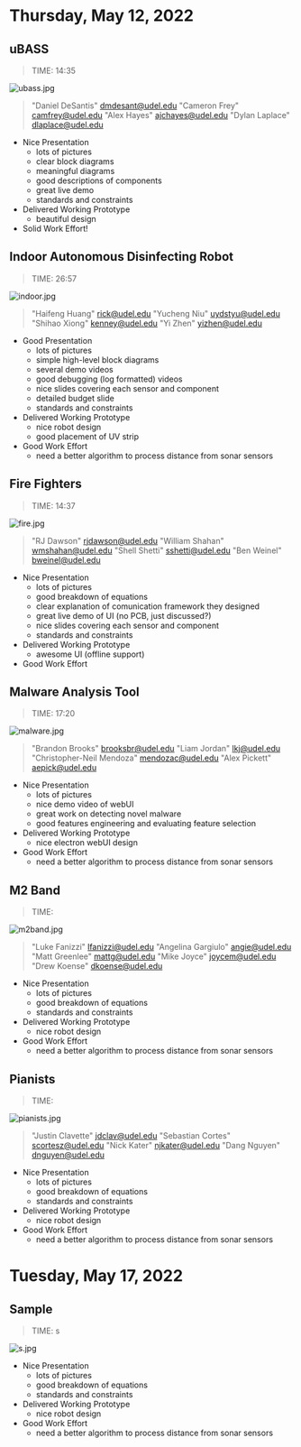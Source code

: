 
# Thursday, May 12, 2022

## uBASS

> TIME: 14:35

![ubass.jpg](ubass.jpg)
> "Daniel DeSantis" <dmdesant@udel.edu>
> "Cameron Frey" <camfrey@udel.edu>
> "Alex Hayes" <ajchayes@udel.edu>
> "Dylan Laplace" <dlaplace@udel.edu>

* Nice Presentation
  * lots of pictures
  * clear block diagrams
  * meaningful diagrams
  * good descriptions of components
  * great live demo
  * standards and constraints
* Delivered Working Prototype
  * beautiful design
* Solid Work Effort!

## Indoor Autonomous Disinfecting Robot

> TIME: 26:57

![indoor.jpg](indoor.jpg)
> "Haifeng Huang" <rick@udel.edu>
> "Yucheng Niu" <uydstyu@udel.edu>
> "Shihao Xiong" <kenney@udel.edu>
> "Yi Zhen" <yizhen@udel.edu>

* Good Presentation
  * lots of pictures
  * simple high-level block diagrams
  * several demo videos
  * good debugging (log formatted) videos
  * nice slides covering each sensor and component
  * detailed budget slide
  * standards and constraints
* Delivered Working Prototype
  * nice robot design
  * good placement of UV strip
* Good Work Effort
  * need a better algorithm to process distance from sonar sensors

## Fire Fighters

> TIME: 14:37

![fire.jpg](fire.jpg)
> "RJ Dawson" <rjdawson@udel.edu>
> "William Shahan" <wmshahan@udel.edu>
> "Shell Shetti" <sshetti@udel.edu>
> "Ben Weinel" <bweinel@udel.edu>


* Nice Presentation
  * lots of pictures
  * good breakdown of equations
  * clear explanation of comunication framework they designed
  * great live demo of UI (no PCB, just discussed?)
  * nice slides covering each sensor and component
  * standards and constraints
* Delivered Working Prototype
  * awesome UI (offline support)
* Good Work Effort

## Malware Analysis Tool

> TIME: 17:20

![malware.jpg](malware.jpg)
> "Brandon Brooks" <brooksbr@udel.edu>
> "Liam Jordan" <lkj@udel.edu>
> "Christopher-Neil Mendoza" <mendozac@udel.edu>
> "Alex Pickett" <aepick@udel.edu>

* Nice Presentation
  * lots of pictures
  * nice demo video of webUI
  * great work on detecting novel malware
  * good features engineering and evaluating feature selection
* Delivered Working Prototype
  * nice electron webUI design
* Good Work Effort
  * need a better algorithm to process distance from sonar sensors

## M2 Band

> TIME: 

![m2band.jpg](m2band.jpg)
> "Luke Fanizzi" <lfanizzi@udel.edu>
> "Angelina Gargiulo" <angie@udel.edu>
> "Matt Greenlee" <mattg@udel.edu>
> "Mike Joyce" <joycem@udel.edu>
> "Drew Koense" <dkoense@udel.edu>

* Nice Presentation
  * lots of pictures
  * good breakdown of equations
  * standards and constraints
* Delivered Working Prototype
  * nice robot design
* Good Work Effort
  * need a better algorithm to process distance from sonar sensors

## Pianists

> TIME: 

![pianists.jpg](pianists.jpg)
> "Justin Clavette" <jdclav@udel.edu>
> "Sebastian Cortes" <scortesz@udel.edu>
> "Nick Kater" <njkater@udel.edu>
> "Dang Nguyen" <dnguyen@udel.edu>

* Nice Presentation
  * lots of pictures
  * good breakdown of equations
  * standards and constraints
* Delivered Working Prototype
  * nice robot design
* Good Work Effort
  * need a better algorithm to process distance from sonar sensors

# Tuesday, May 17, 2022

## Sample

> TIME: s

![s.jpg](s.jpg)

* Nice Presentation
  * lots of pictures
  * good breakdown of equations
  * standards and constraints
* Delivered Working Prototype
  * nice robot design
* Good Work Effort
  * need a better algorithm to process distance from sonar sensors

